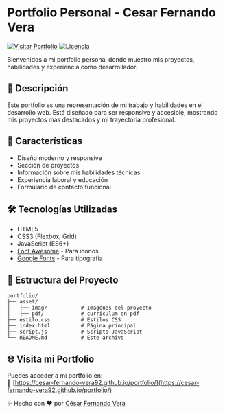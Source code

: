 # Portfolio Personal - Cesar Fernando Vera

[![Visitar Portfolio](https://img.shields.io/badge/Visitar-Portfolio-brightgreen)](https://cesar-fernando-vera92.github.io/portfolio/)
[![Licencia](https://img.shields.io/badge/Licencia-MIT-blue)](LICENSE)

Bienvenidos a mi portfolio personal donde muestro mis proyectos, habilidades y experiencia como desarrollador.

## 📌 Descripción

Este portfolio es una representación de mi trabajo y habilidades en el desarrollo web. Está diseñado para ser responsive y accesible, mostrando mis proyectos más destacados y mi trayectoria profesional.

## 🚀 Características

- Diseño moderno y responsive
- Sección de proyectos 
- Información sobre mis habilidades técnicas
- Experiencia laboral y educación
- Formulario de contacto funcional

## 🛠 Tecnologías Utilizadas

- HTML5
- CSS3 (Flexbox, Grid)
- JavaScript (ES6+)
- [Font Awesome](https://fontawesome.com/) - Para iconos
- [Google Fonts](https://fonts.google.com/) - Para tipografía

## 📂 Estructura del Proyecto

```
portfolio/
├── asset/
│   ├── imag/           # Imágenes del proyecto
│   ├── pdf/            # curriculum en pdf
├── estilo.css          # Estilos CSS
├── index.html          # Página principal
├── script.js           # Scripts JavaScript
└── README.md           # Este archivo
```

## 🌐 Visita mi Portfolio

Puedes acceder a mi portfolio en:  
🔗 [https://cesar-fernando-vera92.github.io/portfolio/](https://cesar-fernando-vera92.github.io/portfolio/)


✨ Hecho con ❤️ por [César Fernando Vera](https://github.com/cesar-fernando-vera92)
